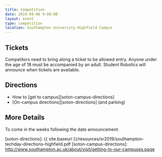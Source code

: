 ```yaml
---
title: Competition
date: 2019-04-06 9:00:00
layout: event
type: competition
location: Southampton University Highfield Campus
---
```


## Tickets

Competitors need to bring along a ticket to be allowed entry. Anyone under the
age of 18 must be accompanied by an adult. Student Robotics will announce when
tickets are available.

## Directions

* How to [get to campus][soton-campus-directions]
* [On-campus directions][soton-directions] (and parking)

## More Details

To come in the weeks following the date announcement.

[soton-directions]: {{ site.baseurl }}/resources/sr2019/southampton-techday-directions-highfield.pdf
[soton-campus-directions]: http://www.southampton.ac.uk/about/visit/getting-to-our-campuses.page
